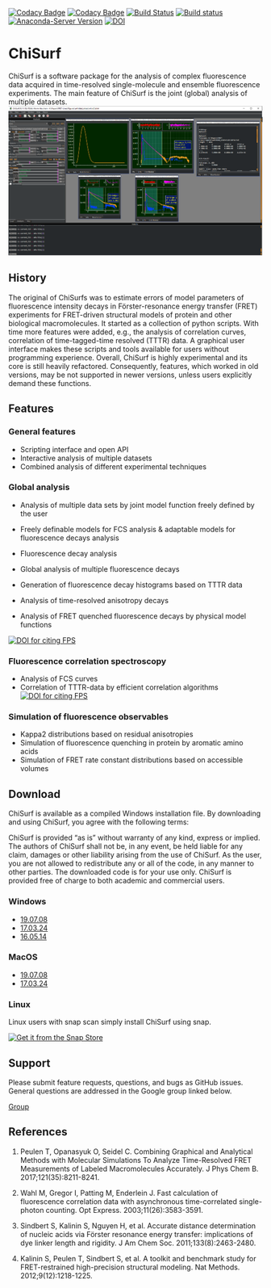 [![Codacy Badge](https://api.codacy.com/project/badge/Grade/814238f7b1a14f87821beadabc758408)](https://www.codacy.com/manual/tpeulen/ChiSurf?utm_source=github.com&amp;utm_medium=referral&amp;utm_content=Fluorescence-Tools/ChiSurf&amp;utm_campaign=Badge_Grade)
[![Codacy Badge](https://api.codacy.com/project/badge/Coverage/814238f7b1a14f87821beadabc758408)](https://www.codacy.com/manual/tpeulen/ChiSurf?utm_source=github.com&utm_medium=referral&utm_content=Fluorescence-Tools/ChiSurf&utm_campaign=Badge_Coverage)
[![Build Status](https://travis-ci.org/Fluorescence-Tools/ChiSurf.svg?branch=master)](https://travis-ci.org/Fluorescence-Tools/ChiSurf)
[![Build status](https://ci.appveyor.com/api/projects/status/so2ndl1otr8ishjk?svg=true)](https://ci.appveyor.com/project/tpeulen/chisurf)
[![Anaconda-Server Version](https://anaconda.org/tpeulen/chisurf/badges/version.svg)](https://anaconda.org/tpeulen/chisurf)
[![DOI](https://zenodo.org/badge/149296509.svg)](https://zenodo.org/badge/latestdoi/149296509)

# ChiSurf

ChiSurf is a software package for the analysis of complex fluorescence data 
acquired in time-resolved single-molecule 
and ensemble fluorescence experiments. The main feature of ChiSurf is the 
joint (global) analysis of multiple datasets.
![ChiSurf GUI][1]

## History

The original of ChiSurfs was to estimate errors of model parameters of 
fluorescence intensity decays in 
Förster-resonance energy transfer (FRET) experiments for FRET-driven structural 
models of protein and other 
biological macromolecules. It started as a collection of python scripts. With 
time more features were added, e.g., 
the analysis of correlation curves, correlation of time-tagged-time resolved 
(TTTR) data. A graphical user interface 
makes these scripts and tools available for users without programming experience.
Overall, ChiSurf is highly experimental and its core is still heavily 
refactored. Consequently, features, which worked 
in old versions, may be not supported in newer versions, unless users 
explicitly demand these functions.

## Features

### General features

*  Scripting interface and open API
*  Interactive analysis of multiple datasets
*  Combined analysis of different experimental techniques

### Global analysis

*  Analysis of multiple data sets by joint model function freely defined by
   the user
   
*  Freely definable models for FCS analysis & adaptable models for
   fluorescence decays analysis
   
*  Fluorescence decay analysis

*  Global analysis of multiple fluorescence decays

*  Generation of fluorescence decay histograms based on TTTR data

*  Analysis of time-resolved anisotropy decays

*  Analysis of FRET quenched fluorescence decays by physical model functions
 
[![DOI for citing FPS](https://img.shields.io/badge/DOI-10.1021/acs.jpcb.7b03441.2222-blue.svg)](http://pubs.acs.org/doi/abs/10.1021/acs.jpcb.7b03441)

### Fluorescence correlation spectroscopy

*  Analysis of FCS curves
*  Correlation of TTTR-data by efficient correlation algorithms 
[![DOI for citing FPS](https://img.shields.io/badge/DOI-10.1364/OE.11.003583.2222-blue.svg)](https://doi.org/10.1364/OE.11.003583)

### Simulation of fluorescence observables

*  Kappa2 distributions based on residual anisotropies 
*  Simulation of fluorescence quenching in protein by aromatic amino acids 
*  Simulation of FRET rate constant distributions based on accessible volumes

## Download

ChiSurf is available as a compiled Windows installation file. By downloading 
and using ChiSurf, you agree with the following terms:

ChiSurf is provided “as is” without warranty of any kind, express or 
implied. The authors of ChiSurf shall not be, in 
any event, be held liable for any claim, damages or other liability arising 
from the use of ChiSurf. As the user, you 
are not allowed to redistribute any or all of the code, in any manner to other 
parties. The downloaded code is for your use only. ChiSurf is provided free 
of charge to both academic and commercial users.

### Windows

*  [19.07.08](https://github.com/Fluorescence-Tools/ChiSurf/releases/download/Stable/chisurf_19.07.09-windows.exe)
*  [17.03.24](https://github.com/Fluorescence-Tools/ChiSurf/releases/download/17.03.24/windows_17.03.24.exe)
*  [16.05.14](https://github.com/Fluorescence-Tools/chisurf/releases/download/16.05.14/windows_16.05.14.exe)

### MacOS

*  [19.07.08](https://github.com/Fluorescence-Tools/ChiSurf/releases/download/Stable/chisurf_19.07.08-macos.dmg)
*  [17.03.24](https://github.com/Fluorescence-Tools/ChiSurf/releases/download/17.03.24/macos_17.03.24.zip)

### Linux

Linux users with snap scan simply install ChiSurf using snap.

[![Get it from the Snap Store](https://snapcraft.io/static/images/badges/en/snap-store-white.svg)](https://snapcraft.io/chisurf)

## Support

Please submit feature requests, questions, and bugs as GitHub issues. General questions are addressed in the Google
group linked below.

[Group](https://groups.google.com/d/forum/chisurf-software)

## References

1.  Peulen T, Opanasyuk O, Seidel C. Combining Graphical and Analytical Methods with Molecular Simulations To Analyze 
Time-Resolved FRET Measurements of Labeled Macromolecules Accurately. J Phys Chem B. 2017;121(35):8211-8241.

2.  Wahl M, Gregor I, Patting M, Enderlein J. Fast calculation of fluorescence correlation data with asynchronous 
time-correlated single-photon counting. Opt Express. 2003;11(26):3583-3591.

3.  Sindbert S, Kalinin S, Nguyen H, et al. Accurate distance determination of nucleic acids via Förster resonance 
energy transfer: implications of dye linker length and rigidity. J Am Chem Soc. 2011;133(8):2463-2480.

4.  Kalinin S, Peulen T, Sindbert S, et al. A toolkit and benchmark study for FRET-restrained high-precision structural 
modeling. Nat Methods. 2012;9(12):1218-1225.

[1]: /docs/user_documentation/figures/chisurf/chisurf_gui.png "ChiSurf GUI"
